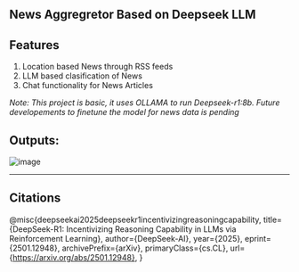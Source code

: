 ## News Aggregretor Based on Deepseek LLM

## Features
1. Location based News through RSS feeds
2. LLM based clasification of News
3. Chat functionality for News Articles


*Note: This project is basic, it uses OLLAMA to run Deepseek-r1:8b. Future developements to finetune the model for news data is pending*

## Outputs:
![image](https://github.com/user-attachments/assets/8d7642b8-3f08-48f4-9b91-000932012b61)

---
## Citations
@misc{deepseekai2025deepseekr1incentivizingreasoningcapability,
      title={DeepSeek-R1: Incentivizing Reasoning Capability in LLMs via Reinforcement Learning}, 
      author={DeepSeek-AI},
      year={2025},
      eprint={2501.12948},
      archivePrefix={arXiv},
      primaryClass={cs.CL},
      url={https://arxiv.org/abs/2501.12948}, 
}
